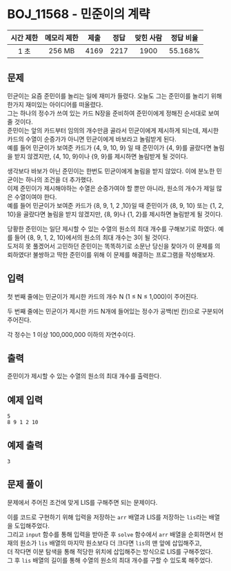 # BOJ_11568 - 민준이의 계략

| 시간 제한 | 메모리 제한 | 제출 | 정답 | 맞힌 사람 | 정답 비율 |
| :-------: | :---------: | :--: | :--: | :-------: | :-------: |
|   1 초    |   256 MB    | 4169 | 2217 |   1900    |  55.168%  |

## 문제

민균이는 요즘 준민이를 놀리는 일에 재미가 들렸다. 오늘도 그는 준민이를 놀리기 위해 한가지 재미있는 아이디어를 떠올렸다.  
그는 하나의 정수가 쓰여 있는 카드 N장을 준비하여 준민이에게 정해진 순서대로 보여줄 것이다.  
준민이는 앞의 카드부터 임의의 개수만큼 골라서 민균이에게 제시하게 되는데, 제시한 카드의 수열이 순증가가 아니면 민균이에게 바보라고 놀림받게 된다.  
예를 들어 민균이가 보여준 카드가 {4, 9, 10, 9} 일 때 준민이가 {4, 9}를 골랐다면 놀림을 받지 않겠지만, {4, 10, 9}이나 {9, 9}를 제시하면 놀림받게 될 것이다.

생각보다 바보가 아닌 준민이는 한번도 민균이에게 놀림을 받지 않았다. 이에 분노한 민균이는 하나의 조건을 더 추가했다.  
이제 준민이가 제시해야하는 수열은 순증가여야 할 뿐만 아니라, 원소의 개수가 제일 많은 수열이여야 한다.  
예를 들어 민균이가 보여준 카드가 {8, 9, 1, 2 ,10}일 때 준민이가 {8, 9, 10} 또는 {1, 2, 10}을 골랐다면 놀림을 받지 않겠지만, {8, 9}나 {1, 2}를 제시하면 놀림받게 될 것이다.

당황한 준민이는 일단 제시할 수 있는 수열의 원소의 최대 개수를 구해보기로 하였다. 예를 들어 {8, 9, 1, 2, 10}에서의 원소의 최대 개수는 3이 될 것이다.  
도저히 못 풀겠어서 고민하던 준민이는 똑똑하기로 소문난 당신을 찾아가 이 문제를 의뢰하였다! 불쌍하고 딱한 준민이를 위해 이 문제를 해결하는 프로그램을 작성해보자.

## 입력

첫 번째 줄에는 민균이가 제시한 카드의 개수 N (1 ≤ N ≤ 1,000)이 주어진다.

두 번째 줄에는 민균이가 제시한 카드 N개에 들어있는 정수가 공백(빈 칸)으로 구분되어 주어진다.

각 정수는 1 이상 100,000,000 이하의 자연수이다.

## 출력

준민이가 제시할 수 있는 수열의 원소의 최대 개수를 출력한다.

## 예제 입력

```
5
8 9 1 2 10
```

## 예제 출력

```
3
```

## 문제 풀이

문제에서 주어진 조건에 맞게 LIS를 구해주면 되는 문제이다.

이를 코드로 구현하기 위해 입력을 저장하는 `arr` 배열과 LIS를 저장하는 `lis`라는 배열을 도입해주었다.  
그리고 `input` 함수를 통해 입력을 받아준 후 `solve` 함수에서 `arr` 배열을 순회하면서 현재의 원소가 `lis` 배열의 마지막 원소보다 더 크다면 `lis`의 맨 앞에 삽입해주고,  
더 작다면 이분 탐색을 통해 적당한 위치에 삽입해주는 방식으로 LIS를 구해주었다.  
그 후 `lis` 배열의 길이를 통해 수열의 원소의 최대 개수를 구할 수 있도록 해주었다.
